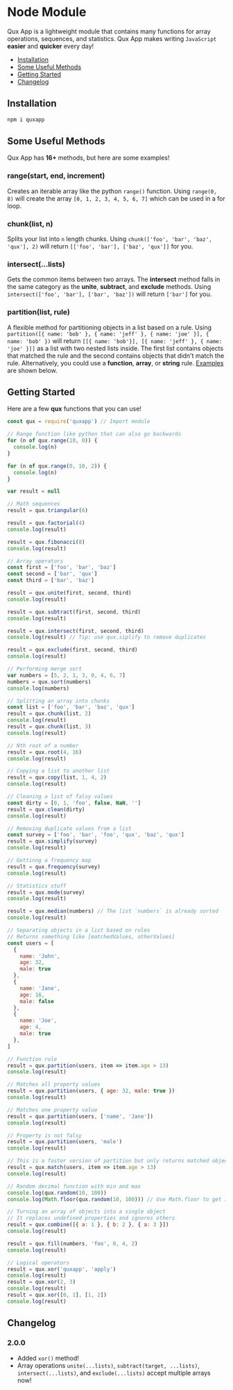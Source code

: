 # Node Module
Qux App is a lightweight module that contains many functions for array operations, sequences, and statistics. Qux App makes writing `JavaScript` **easier** and **quicker** every day!
- [Installation](#installation)
- [Some Useful Methods](#some-useful-methods)
- [Getting Started](#getting-started)
- [Changelog](#changelog)

## Installation
```bash
npm i quxapp
```

## Some Useful Methods
Qux App has **16+** methods, but here are some examples!
### range(start, end, increment)
Creates an iterable array like the python `range()` function. Using `range(0, 8)` will create the array `[0, 1, 2, 3, 4, 5, 6, 7]` which can be used in a for loop. 
### chunk(list, n)
Splits your list into `n` length chunks. Using `chunk(['foo', 'bar', 'baz', 'qux'], 2)` will return `[['foo', 'bar'], ['baz', 'qux']]` for you.
### intersect(...lists)
Gets the common items between two arrays. The **intersect** method falls in the same category as the **unite**, **subtract**, and **exclude** methods. Using `intersect(['foo', 'bar'], ['bar', 'baz'])` will return `['bar']` for you. 
### partition(list, rule)
A flexible method for partitioning objects in a list based on a rule. Using `partition([{ name: 'bob' }, { name: 'jeff' }, { name: 'joe' }], { name: 'bob' })` will return `[[{ name: 'bob'}], [{ name: 'jeff' }, { name: 'joe' }]]` as a list with two nested lists inside. The first list contains objects that matched the rule and the second contains objects that didn't match the rule. Alternatively, you could use a **function**, **array**, or **string** rule. [Examples](#getting-started) are shown below. 

## Getting Started
Here are a few **qux** functions that you can use!
```js
const qux = require('quxapp') // Import module

// Range function like python that can also go backwards
for (n of qux.range(10, 0)) {
  console.log(n)
}

for (n of qux.range(0, 10, 2)) {
  console.log(n)
}

var result = null

// Math sequences
result = qux.triangular(6)

result = qux.factorial(4)
console.log(result)

result = qux.fibonacci(8)
console.log(result)

// Array operators
const first = ['foo', 'bar', 'baz']
const second = ['bar', 'qux']
const third = ['bar', 'baz']

result = qux.unite(first, second, third)
console.log(result)

result = qux.subtract(first, second, third)
console.log(result)

result = qux.intersect(first, second, third)
console.log(result) // Tip: use qux.siplify to remove duplicates

result = qux.exclude(first, second, third)
console.log(result)

// Performing merge sort
var numbers = [5, 2, 1, 3, 0, 4, 6, 7]
numbers = qux.sort(numbers)
console.log(numbers)

// Splitting an array into chunks
const list = ['foo', 'bar', 'baz', 'qux']
result = qux.chunk(list, 2)
console.log(result)
result = qux.chunk(list, 3)
console.log(result)

// Nth root of a number
result = qux.root(4, 16)
console.log(result)

// Copying a list to another list
result = qux.copy(list, 1, 4, 2)
console.log(result)

// Cleaning a list of falsy values
const dirty = [0, 1, 'foo', false, NaN, '']
result = qux.clean(dirty)
console.log(result)

// Removing duplicate values from a list
const survey = ['foo', 'bar', 'foo', 'qux', 'baz', 'qux']
result = qux.simplify(survey)
console.log(result)

// Gettinng a frequency map
result = qux.frequency(survey)
console.log(result)

// Statistics stuff
result = qux.mode(survey)
console.log(result)

result = qux.median(numbers) // The list `numbers` is already sorted
console.log(result)

// Separating objects in a list based on rules
// Returns something like [matchedValues, otherValues]
const users = [
  {
    name: 'John',
    age: 32,
    male: true
  },
  {
    name: 'Jane',
    age: 16,
    male: false
  },
  {
    name: 'Joe',
    age: 4,
    male: true
  },
]

// Function rule
result = qux.partition(users, item => item.age > 13)
console.log(result)

// Matches all property values
result = qux.partition(users, { age: 32, male: true })
console.log(result)

// Matches one property value
result = qux.partition(users, ['name', 'Jane'])
console.log(result)

// Property is not falsy
result = qux.partition(users, 'male')
console.log(result)

// This is a faster version of partition but only returns matched objects
result = qux.match(users, item => item.age > 13)
console.log(result)

// Random decimal function with min and max
console.log(qux.random(10, 100))
console.log(Math.floor(qux.random(10, 100))) // Use Math.floor to get integers

// Turning an array of objects into a single object
// It replaces undefined properties and ignores others
result = qux.combine([{ a: 1 }, { b: 2 }, { a: 3 }])
console.log(result)

result = qux.fill(numbers, 'foo', 0, 4, 2)
console.log(result)

// Logical operators
result = qux.xor('quxapp', 'apply')
console.log(result)
result = qux.xor(2, 3)
console.log(result)
result = qux.xor([0, 1], [1, 2])
console.log(result)
```

## Changelog
### 2.0.0
- Added `xor()` method!
- Array operations `unite(...lists)`, `subtract(target, ...lists)`, `intersect(...lists)`, and `exclude(...lists)` accept multiple arrays now!